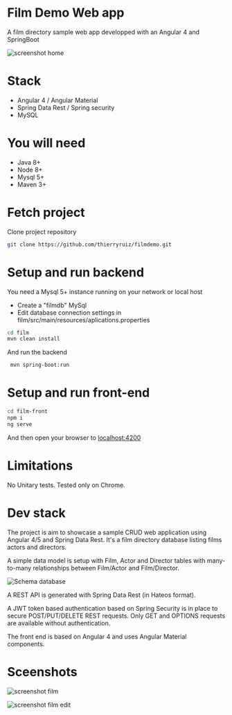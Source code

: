 # Film Demo Web app 
A film directory sample web app developped with an Angular 4 and SpringBoot

![screenshot home](https://github.com/thierryruiz/filmdemo/blob/master/film/misc/screenshot1.jpg?raw=true)

# Stack
  - Angular 4 / Angular Material
  - Spring Data Rest / Spring security
  - MySQL

# You will need
- Java 8+
- Node 8+
- Mysql 5+
- Maven 3+

# Fetch project
Clone project repository
```sh
git clone https://github.com/thierryruiz/filmdemo.git
```

# Setup and run backend

You need a Mysql 5+ instance running on your network or local host

- Create a "filmdb" MySql
- Edit database connection settings in film/src/main/resources/aplications.properties 

```sh
cd film
mvn clean install
```

And run the backend

```sh
 mvn spring-boot:run
```

# Setup and run front-end
```sh
cd film-front
npm i
ng serve
```

And then open your browser to [localhost:4200](http://localhost:4200)


# Limitations

No Unitary tests.
Tested only on Chrome.

# Dev stack
The project is aim to showcase a sample CRUD web application using Angular 4/5 and Spring Data Rest. 
It's a film directory database listing films actors and directors.

A simple data model is setup with Film, Actor and Director tables with many-to-many relationships between Film/Actor and Film/Director.

![Schema database](https://raw.githubusercontent.com/thierryruiz/filmdemo/master/film/misc/schema.png)

A REST API is generated with Spring Data Rest (in Hateos format).

A JWT token based authentication based on Spring Security is in place to secure POST/PUT/DELETE REST requests. 
Only GET and OPTIONS requests are available without authentication.

The front end is based on Angular 4 and uses Angular Material components. 



# Sceenshots

![screenshot film](https://github.com/thierryruiz/filmdemo/blob/master/film/misc/screenshot3.jpg?raw=true)

![screenshot film edit](https://github.com/thierryruiz/filmdemo/blob/master/film/misc/screenshot2.jpg?raw=true)







 
